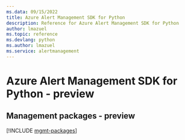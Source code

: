```yaml
---
ms.data: 09/15/2022
title: Azure Alert Management SDK for Python
description: Reference for Azure Alert Management SDK for Python
author: lmazuel
ms.topic: reference
ms.devlang: python
ms.author: lmazuel
ms.service: alertmanagement
---
```

# Azure Alert Management SDK for Python - preview

## Management packages - preview
[!INCLUDE [mgmt-packages](alert-management-mgmt-index.md)]